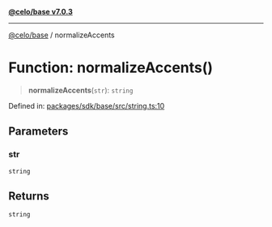 [**@celo/base v7.0.3**](../README.md)

***

[@celo/base](../README.md) / normalizeAccents

# Function: normalizeAccents()

> **normalizeAccents**(`str`): `string`

Defined in: [packages/sdk/base/src/string.ts:10](https://github.com/celo-org/developer-tooling/blob/master/packages/sdk/base/src/string.ts#L10)

## Parameters

### str

`string`

## Returns

`string`
